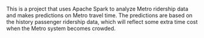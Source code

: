 This is a project that uses Apache Spark to analyze Metro ridership data and makes predictions on Metro travel time. The predictions are based on the history passenger ridership data, which will reflect some extra time cost when the Metro system becomes crowded.
